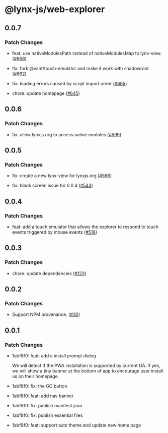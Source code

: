 # @lynx-js/web-explorer

## 0.0.7

### Patch Changes

- feat: use nativeModulesPath instead of nativeModulesMap to lynx-view. ([#668](https://github.com/lynx-family/lynx-stack/pull/668))

- fix: fork @vant/touch-emulator and make it work with shadowroot ([#662](https://github.com/lynx-family/lynx-stack/pull/662))

- fix: loading errors caused by script import order ([#665](https://github.com/lynx-family/lynx-stack/pull/665))

- chore: update homepage ([#645](https://github.com/lynx-family/lynx-stack/pull/645))

## 0.0.6

### Patch Changes

- fix: allow lynxjs.org to access native modules ([#599](https://github.com/lynx-family/lynx-stack/pull/599))

## 0.0.5

### Patch Changes

- fix: create a new lynx-view for lynxjs.org ([#566](https://github.com/lynx-family/lynx-stack/pull/566))

- fix: blank screen issue for 0.0.4 ([#543](https://github.com/lynx-family/lynx-stack/pull/543))

## 0.0.4

### Patch Changes

- feat: add a touch emulator that allows the explorer to respond to touch events triggered by mouse events ([#516](https://github.com/lynx-family/lynx-stack/pull/516))

## 0.0.3

### Patch Changes

- chore: update dependencies ([#123](https://github.com/lynx-family/lynx-stack/pull/123))

## 0.0.2

### Patch Changes

- Support NPM provenance. ([#30](https://github.com/lynx-family/lynx-stack/pull/30))

## 0.0.1

### Patch Changes

- 1abf8f0: feat: add a install prompt dialog

  We will detect if the PWA installation is supported by current UA.
  If yes, we will show a tiny banner at the bottom of app to encourage user install us on their homepage.

- 1abf8f0: fix: the GO button
- 1abf8f0: feat: add nav banner
- 1abf8f0: fix: publish manifest.json
- 1abf8f0: fix: publish essential files
- 1abf8f0: feat: support auto theme and update new home page
